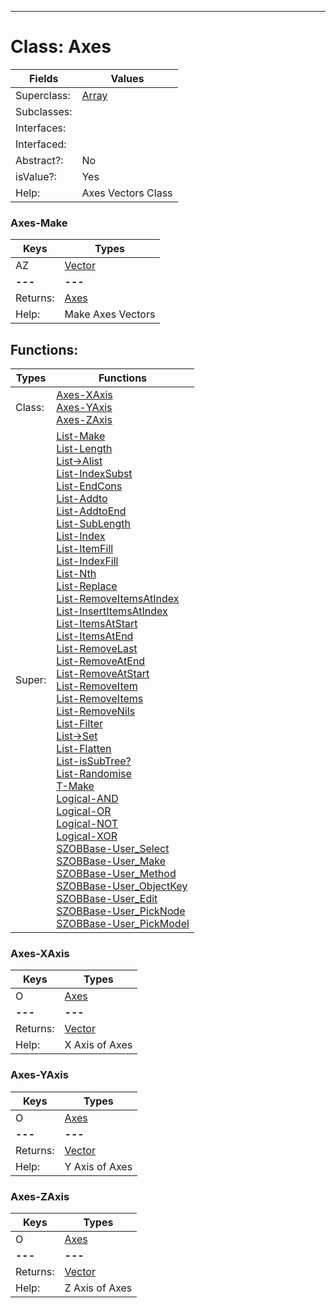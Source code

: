 ---------

# Class:	Axes

| Fields | Values |
| --------- | --------- |
| Superclass: | [Array](Array.html) |
| Subclasses: |  |
| Interfaces: |  |
| Interfaced: |  |
| Abstract?: | No |
| isValue?: | Yes |
| Help: | Axes Vectors Class |

### Axes-Make

| Keys | Types |
| --------- | --------- |
| AZ | [Vector](Vector.html) |
| **---** | **---** |
| Returns: | [Axes](Axes.html) |
| Help: | Make Axes Vectors |


## Functions:

| Types | Functions |
| --------- | --------- |
| Class: | [Axes-XAxis](#Axes-XAxis) <br> [Axes-YAxis](#Axes-YAxis) <br> [Axes-ZAxis](#Axes-ZAxis) |
| Super: | [List-Make](List.html) <br> [List-Length](List.html) <br> [List->Alist](List.html) <br> [List-IndexSubst](List.html) <br> [List-EndCons](List.html) <br> [List-Addto](List.html) <br> [List-AddtoEnd](List.html) <br> [List-SubLength](List.html) <br> [List-Index](List.html) <br> [List-ItemFill](List.html) <br> [List-IndexFill](List.html) <br> [List-Nth](List.html) <br> [List-Replace](List.html) <br> [List-RemoveItemsAtIndex](List.html) <br> [List-InsertItemsAtIndex](List.html) <br> [List-ItemsAtStart](List.html) <br> [List-ItemsAtEnd](List.html) <br> [List-RemoveLast](List.html) <br> [List-RemoveAtEnd](List.html) <br> [List-RemoveAtStart](List.html) <br> [List-RemoveItem](List.html) <br> [List-RemoveItems](List.html) <br> [List-RemoveNils](List.html) <br> [List-Filter](List.html) <br> [List->Set](List.html) <br> [List-Flatten](List.html) <br> [List-isSubTree?](List.html) <br> [List-Randomise](List.html) <br> [T-Make](T.html) <br> [Logical-AND](Logical.html) <br> [Logical-OR](Logical.html) <br> [Logical-NOT](Logical.html) <br> [Logical-XOR](Logical.html) <br> [SZOBBase-User_Select](SZOBBase.html) <br> [SZOBBase-User_Make](SZOBBase.html) <br> [SZOBBase-User_Method](SZOBBase.html) <br> [SZOBBase-User_ObjectKey](SZOBBase.html) <br> [SZOBBase-User_Edit](SZOBBase.html) <br> [SZOBBase-User_PickNode](SZOBBase.html) <br> [SZOBBase-User_PickModel](SZOBBase.html) |


### Axes-XAxis

| Keys | Types |
| --------- | --------- |
| O | [Axes](Axes.html) |
| **---** | **---** |
| Returns: | [Vector](Vector.html) |
| Help: | X Axis of Axes |

### Axes-YAxis

| Keys | Types |
| --------- | --------- |
| O | [Axes](Axes.html) |
| **---** | **---** |
| Returns: | [Vector](Vector.html) |
| Help: | Y Axis of Axes |

### Axes-ZAxis

| Keys | Types |
| --------- | --------- |
| O | [Axes](Axes.html) |
| **---** | **---** |
| Returns: | [Vector](Vector.html) |
| Help: | Z Axis of Axes |


